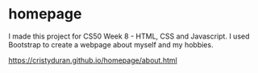 # homepage

I made this project for CS50 Week 8 - HTML, CSS and Javascript. I used Bootstrap to create a webpage about myself and my hobbies.

https://cristyduran.github.io/homepage/about.html
